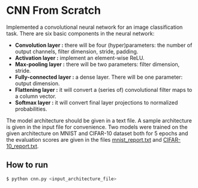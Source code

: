 # CNN From Scratch

Implemented a convolutional neural network for an image
classification task. There are six basic components in the neural network:

- **Convolution layer :** there will be four (hyper)parameters: the number of output channels,
  filter dimension, stride, padding.
- **Activation layer :** implement an element-wise ReLU.
- **Max-pooling layer :** there will be two parameters: filter dimension, stride.
- **Fully-connected layer :** a dense layer. There will be one parameter: output dimension.
- **Flattening layer :** it will convert a (series of) convolutional filter maps to a column vector.
- **Softmax layer :** it will convert final layer projections to normalized probabilities.

The model architecture should be given in a text file. A sample architecture is given in the input file for convenience. Two models were trained on the given architecture  on MNIST and CIFAR-10 dataset both for 5 epochs and the evaluation scores are given in the files [mnist_report.txt](https://github.com/Shukti042/CNN-From-Scratch/blob/main/mnist_report.txt) and [CIFAR-10_report.txt](https://github.com/Shukti042/CNN-From-Scratch/blob/main/CIFAR-10_report.txt).

## How to run

```bash
$ python cnn.py <input_architecture_file>
```

